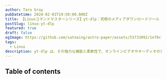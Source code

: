 ```yaml
---
author: Taro Gray
pubDatetime: 2024-02-03T19:50:00.000Z
title: 【Linuxコマンドマスターシリーズ】yt-dlp：究極のメディアダウンロードツール
postSlug: linux-yt-dlp
featured: true
draft: false
ogImage: https://github.com/satnaing/astro-paper/assets/53733092/1ef0cf03-8137-4d67-ac81-84a032119e3a
tags:
  - Linux
description: yt-dlp は、その強力な機能と柔軟性で、オンラインビデオやオーディオのダウンロードにおいて最適なツールです。この記事で紹介した機能を活用して、あなたのメディアコンテンツのダウンロードをさらに便利にしましょう。
---
```


## Table of contents
